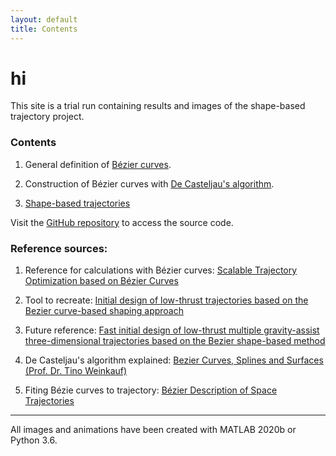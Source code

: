 ```yaml
---
layout: default
title: Contents
---
```


# hi

This site is a trial run containing results and images of the shape-based trajectory project.

### Contents

1. General definition of [Bézier curves](./bezier/bezier.md).

2. Construction of Bézier curves with [De Casteljau's algorithm](./bezier/decastel.md).

3. [Shape-based trajectories](./trajectory/intro.md)


Visit the [GitHub repository](https://github.com/alosola/trajectory) to access the source code.

### Reference sources:

1. Reference for calculations with Bézier curves: [Scalable Trajectory Optimization based on Bézier Curves](https://www.researchgate.net/publication/327043649_Scalable_Trajectory_Optimization_based_on_Bezier_Curves)

2. Tool to recreate: [Initial design of low-thrust trajectories based on the Bezier curve-based shaping approach](https://journals.sagepub.com/doi/abs/10.1177/0954410020920040)

3. Future reference: [Fast initial design of low-thrust multiple gravity-assist three-dimensional trajectories based on the Bezier shape-based method](https://www.sciencedirect.com/science/article/pii/S0094576520305592?via%3Dihub)

4. De Casteljau's algorithm explained: [Bezier Curves, Splines and Surfaces (Prof. Dr. Tino Weinkauf)](https://www.kth.se/social/files/55492cacf276542be2fc547a/BezierCurvesAndSurfaces.pdf)

5. Fiting Bézie curves to trajectory: [Bézier Description of Space Trajectories](https://sites.utexas.edu/renato/files/2017/04/Bezier-Description-of-Space-Trajectories_FINAL.pdf)

------------------

All images and animations have been created with MATLAB 2020b or Python 3.6.
